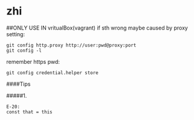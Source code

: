 # zhi
##ONLY USE IN vritualBox(vagrant)
if sth wrong maybe caused by proxy setting:
```$xslt
git config http.proxy http://user:pwd@proxy:port
git config -l
```

remember https pwd:
```$xslt
git config credential.helper store
```

####Tips

#####1.
```vue
E-20:
const that = this
```
